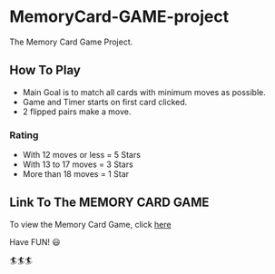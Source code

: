 # MemoryCard-GAME-project
The Memory Card Game Project.

## How To Play
* Main Goal is to match all cards with minimum moves as possible.
* Game and Timer starts on first card clicked.
* 2 flipped pairs make a move.

### Rating
* With 12 moves or less = 5 Stars
* With 13 to 17 moves = 3 Stars
* More than 18 moves = 1 Star

## Link To The MEMORY CARD GAME

To view the Memory Card Game, click [here]( https://keeth233.github.io/Memory-GAME-project/)

Have FUN! :smiley:

:surfer::surfer::surfer:
